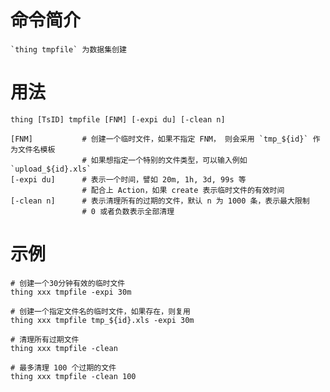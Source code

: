 # 命令简介 

    `thing tmpfile` 为数据集创建

# 用法

    thing [TsID] tmpfile [FNM] [-expi du] [-clean n]
    
    [FNM]           # 创建一个临时文件，如果不指定 FNM， 则会采用 `tmp_${id}` 作为文件名模板
                    # 如果想指定一个特别的文件类型，可以输入例如 `upload_${id}.xls`
    [-expi du]      # 表示一个时间，譬如 20m, 1h, 3d, 99s 等
                    # 配合上 Action，如果 create 表示临时文件的有效时间
    [-clean n]      # 表示清理所有的过期的文件，默认 n 为 1000 条，表示最大限制
                    # 0 或者负数表示全部清理  

# 示例

    # 创建一个30分钟有效的临时文件
    thing xxx tmpfile -expi 30m
        
    # 创建一个指定文件名的临时文件，如果存在，则复用
    thing xxx tmpfile tmp_${id}.xls -expi 30m 
        
    # 清理所有过期文件
    thing xxx tmpfile -clean
    
    # 最多清理 100 个过期的文件
    thing xxx tmpfile -clean 100
    
